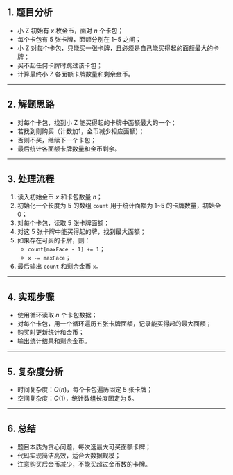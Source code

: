 

## 1. 题目分析

- 小 Z 初始有 $x$ 枚金币，面对 $n$ 个卡包；
- 每个卡包有 5 张卡牌，面额分别在 1~5 之间；
- 小 Z 对每个卡包，只能买一张卡牌，且必须是自己能买得起的面额最大的卡牌；
- 买不起任何卡牌时跳过该卡包；
- 计算最终小 Z 各面额卡牌数量和剩余金币。

---

## 2. 解题思路

- 对每个卡包，找到小 Z 能买得起的卡牌中面额最大的一个；
- 若找到则购买（计数加1，金币减少相应面额）；
- 否则不买，继续下一个卡包；
- 最后统计各面额卡牌数量和金币剩余。

---

## 3. 处理流程

1. 读入初始金币 $x$ 和卡包数量 $n$；
2. 初始化一个长度为 5 的数组 `count` 用于统计面额为 1~5 的卡牌数量，初始全0；
3. 对每个卡包，读取 5 张卡牌面额；
4. 对这 5 张卡牌中能买得起的牌，找到最大面额；
5. 如果存在可买的卡牌，则：
   - `count[maxFace - 1] += 1`；
   - `x -= maxFace`；
6. 最后输出 `count` 和剩余金币 `x`。

---

## 4. 实现步骤

- 使用循环读取 $n$ 个卡包数据；
- 对每个卡包，用一个循环遍历五张卡牌面额，记录能买得起的最大面额；
- 购买时更新统计和金币；
- 输出统计结果和剩余金币。

---

## 5. 复杂度分析

- 时间复杂度：$O(n)$，每个卡包遍历固定 5 张卡牌；
- 空间复杂度：$O(1)$，统计数组长度固定为 5。

---

## 6. 总结

- 题目本质为贪心问题，每次选最大可买面额卡牌；
- 代码实现简洁高效，适合大数据规模；
- 注意购买后金币减少，不能买超过金币数的卡牌。
